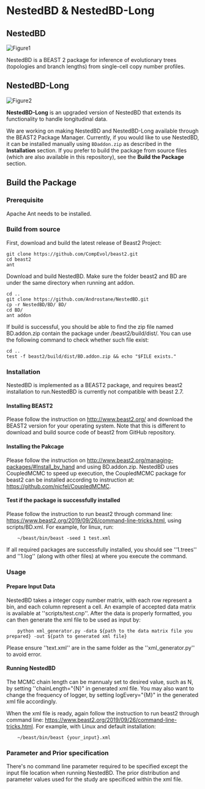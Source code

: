# NestedBD & NestedBD-Long

## NestedBD  
![Figure1](https://github.com/Androstane/NestedBD/assets/31413803/4baea497-4bfc-4743-8d14-dfd0d3e6205e)  

NestedBD is a BEAST 2 package for inference of evolutionary trees (topologies and branch lengths) from single-cell copy number profiles.  

## NestedBD-Long  
![Figure2](https://github.com/user-attachments/assets/bb54fa25-2f44-459d-b6ac-c303ab8bf8a5)

**NestedBD-Long** is an upgraded version of NestedBD that extends its functionality to handle longitudinal data.

We are working on making NestedBD and NestedBD-Long available through the BEAST2 Package Manager. Currently, if you would like to use NestedBD, it can be installed manually using `BDaddon.zip` as described in the **Installation** section. If you prefer to build the package from source files (which are also available in this repository), see the **Build the Package** section.

## Build the Package 
### Prerequisite 
Apache Ant needs to be installed.

### Build from source
First, download and build the latest release of Beast2 Project: 

    git clone https://github.com/CompEvol/beast2.git
    cd beast2
    ant

Download and build NestedBD. Make sure the folder beast2 and BD are under the same directory when running ant addon. 

    cd ..
    git clone https://github.com/Androstane/NestedBD.git
    cp -r NestedBD/BD/ BD/
    cd BD/
    ant addon

If build is successful, you should be able to find the zip file named BD.addon.zip contain the package under /beast2/build/dist/. You can use the following command to check whether such file exist:

    cd ..
    test -f beast2/build/dist/BD.addon.zip && echo "$FILE exists."

### Installation

NestedBD is implemented as a BEAST2 package, and requires beast2 installation to run.NestedBD is currently not compatible with beast 2.7. 

#### Installing BEAST2
Please follow the instruction on http://www.beast2.org/ and download the BEAST2 version for your operating system. Note that this is different to download and build source code of beast2 from GitHub repository. 

#### Installing the Pakcage 
Please follow the instruction on http://www.beast2.org/managing-packages/#Install_by_hand and using BD.addon.zip. 
NestedBD uses CoupledMCMC to speed up execution, the CoupledMCMC package for beast2 can be installed according to instruction at: https://github.com/nicfel/CoupledMCMC.

#### Test if the package is successfully installed
Please follow the instruction to run beast2 through command line: https://www.beast2.org/2019/09/26/command-line-tricks.html, using scripts/BD.xml. For example, for linux, run:

        ~/beast/bin/beast -seed 1 test.xml
        
If all required packages are successfully installed, you should see ''1.trees'' and ''1.log'' (along with other files) at where you execute the command. 

### Usage
#### Prepare Input Data
NestedBD takes a integer copy number matrix, with each row represent a bin, and each column represent a cell. An example of accepted data matrix is available at ''scripts/test.cnp''.
After the data is properly formatted, you can then generate the xml file to be used as input by: 

        python xml_generator.py -data ${path to the data matrix file you prepared} -out ${path to generated xml file}

Please ensure ''text.xml'' are in the same folder as the ''xml_generator.py'' to avoid error. 

#### Running NestedBD
The MCMC chain length can be mannualy set to desired value, such as N, by setting ''chainLength="{N}" in generated xml file. You may also want to change the frequency of logger, by setting logEvery="{M}" in the generated xml file accordingly. 

When the xml file is ready, again follow the instruction to run beast2 through command line: https://www.beast2.org/2019/09/26/command-line-tricks.html. For example, with Linux and default installation:

        ~/beast/bin/beast {your_input}.xml


### Parameter and Prior specification

There's no command line parameter required to be specified except the input file location when running NestedBD. The prior distribution and parameter values used for the study are specificed within the xml file. 

    


